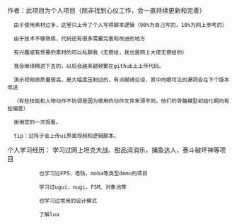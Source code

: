 作者：此项目为个人项目（除非找到心仪工作，会一直持续更新和完善）

      由于使用素材过多，这里只上传了个人写得脚本逻辑（90%为自己写的，10%为网上参考的）
	  
      由于技术不够熟练，代码还有很多需要完善和改进的地方
	  
	  有兴趣或有想要的素材的可以私聊我（无偿给，我也是网上大佬无偿给的）
	  
	  我会继续精进下去的，以后会越来越频繁在github上上传代码。
	  
	  演示视频原质量很高，是大幅度压制过的，有点糊请见谅，其中肉眼可见的漏洞会在下个版本改进
	  
	  （有些技能和人物动作不协调是因为使用的动作文件来源不同，他们的骨骼模型初始化朝向有些偏差）
	  
	  谢谢您的一次观看。
	  
	  tip：过阵子会上传ui界面视频和逻辑脚本。

个人学习经历：
              学习过网上坦克大战、甜品消消乐，捕鱼达人，泰斗破坏神等项目

              也学习过FPS，塔防，moba等类型demo的项目
			  
			  学习过ugui，nugi，FSM、对象池等
			  
			  也学习过常用的设计模式
			  
			  了解lua
	  
	  